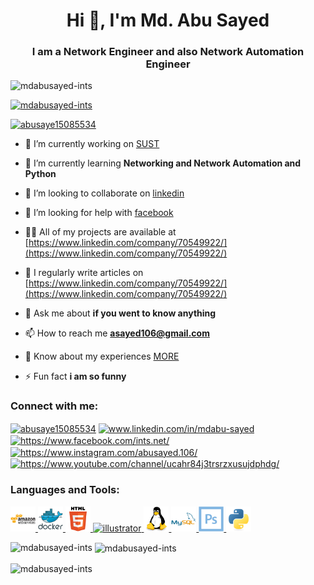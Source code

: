 <h1 align="center">Hi 👋, I'm Md. Abu Sayed</h1>
<h3 align="center">I am a Network Engineer and also Network Automation Engineer</h3>

<p align="left"> <img src="https://komarev.com/ghpvc/?username=mdabusayed-ints&label=Profile%20views&color=0e75b6&style=flat" alt="mdabusayed-ints" /> </p>

<p align="left"> <a href="https://github.com/ryo-ma/github-profile-trophy"><img src="https://github-profile-trophy.vercel.app/?username=mdabusayed-ints" alt="mdabusayed-ints" /></a> </p>

<p align="left"> <a href="https://twitter.com/abusaye15085534" target="blank"><img src="https://img.shields.io/twitter/follow/abusaye15085534?logo=twitter&style=for-the-badge" alt="abusaye15085534" /></a> </p>

- 🔭 I’m currently working on [SUST](https://www.sust.edu/)

- 🌱 I’m currently learning **Networking and Network Automation and Python**

- 👯 I’m looking to collaborate on [linkedin](https://www.linkedin.com/in/mdabu-sayed/)

- 🤝 I’m looking for help with [facebook](https://www.facebook.com/md.abusayedsfb/)

- 👨‍💻 All of my projects are available at [https://www.linkedin.com/company/70549922/](https://www.linkedin.com/company/70549922/)

- 📝 I regularly write articles on [https://www.linkedin.com/company/70549922/](https://www.linkedin.com/company/70549922/)

- 💬 Ask me about **if you went to know anything**

- 📫 How to reach me **asayed106@gmail.com**

- 📄 Know about my experiences [MORE](www.linkedin.com/in/mdabu-sayed)

- ⚡ Fun fact **i am so funny**

<h3 align="left">Connect with me:</h3>
<p align="left">
<a href="https://twitter.com/abusaye15085534" target="blank"><img align="center" src="https://cdn.jsdelivr.net/npm/simple-icons@3.0.1/icons/twitter.svg" alt="abusaye15085534" height="30" width="40" /></a>
<a href="https://linkedin.com/in/www.linkedin.com/in/mdabu-sayed" target="blank"><img align="center" src="https://cdn.jsdelivr.net/npm/simple-icons@3.0.1/icons/linkedin.svg" alt="www.linkedin.com/in/mdabu-sayed" height="30" width="40" /></a>
<a href="https://fb.com/https://www.facebook.com/ints.net/" target="blank"><img align="center" src="https://cdn.jsdelivr.net/npm/simple-icons@3.0.1/icons/facebook.svg" alt="https://www.facebook.com/ints.net/" height="30" width="40" /></a>
<a href="https://instagram.com/https://www.instagram.com/abusayed.106/" target="blank"><img align="center" src="https://cdn.jsdelivr.net/npm/simple-icons@3.0.1/icons/instagram.svg" alt="https://www.instagram.com/abusayed.106/" height="30" width="40" /></a>
<a href="https://www.youtube.com/c/https://www.youtube.com/channel/ucahr84j3trsrzxusujdphdg/" target="blank"><img align="center" src="https://cdn.jsdelivr.net/npm/simple-icons@3.0.1/icons/youtube.svg" alt="https://www.youtube.com/channel/ucahr84j3trsrzxusujdphdg/" height="30" width="40" /></a>
</p>

<h3 align="left">Languages and Tools:</h3>
<p align="left"> <a href="https://aws.amazon.com" target="_blank"> <img src="https://raw.githubusercontent.com/devicons/devicon/master/icons/amazonwebservices/amazonwebservices-original-wordmark.svg" alt="aws" width="40" height="40"/> </a> <a href="https://www.docker.com/" target="_blank"> <img src="https://raw.githubusercontent.com/devicons/devicon/master/icons/docker/docker-original-wordmark.svg" alt="docker" width="40" height="40"/> </a> <a href="https://www.w3.org/html/" target="_blank"> <img src="https://raw.githubusercontent.com/devicons/devicon/master/icons/html5/html5-original-wordmark.svg" alt="html5" width="40" height="40"/> </a> <a href="https://www.adobe.com/in/products/illustrator.html" target="_blank"> <img src="https://www.vectorlogo.zone/logos/adobe_illustrator/adobe_illustrator-icon.svg" alt="illustrator" width="40" height="40"/> </a> <a href="https://www.linux.org/" target="_blank"> <img src="https://raw.githubusercontent.com/devicons/devicon/master/icons/linux/linux-original.svg" alt="linux" width="40" height="40"/> </a> <a href="https://www.mysql.com/" target="_blank"> <img src="https://raw.githubusercontent.com/devicons/devicon/master/icons/mysql/mysql-original-wordmark.svg" alt="mysql" width="40" height="40"/> </a> <a href="https://www.photoshop.com/en" target="_blank"> <img src="https://raw.githubusercontent.com/devicons/devicon/master/icons/photoshop/photoshop-line.svg" alt="photoshop" width="40" height="40"/> </a> <a href="https://www.python.org" target="_blank"> <img src="https://raw.githubusercontent.com/devicons/devicon/master/icons/python/python-original.svg" alt="python" width="40" height="40"/> </a> </p>

<p><img align="left" src="https://github-readme-stats.vercel.app/api/top-langs?username=mdabusayed-ints&show_icons=true&locale=en&layout=compact" alt="mdabusayed-ints" /></p>

<p>&nbsp;<img align="center" src="https://github-readme-stats.vercel.app/api?username=mdabusayed-ints&show_icons=true&locale=en" alt="mdabusayed-ints" /></p>

<p><img align="center" src="https://github-readme-streak-stats.herokuapp.com/?user=mdabusayed-ints&" alt="mdabusayed-ints" /></p>
